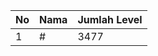| No | Nama            | Jumlah Level |
|----|-----------------|--------------|
| 1  | #    |    3477        |
